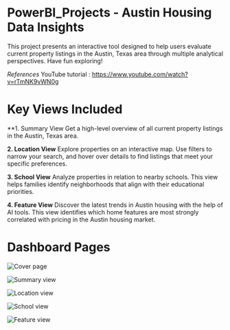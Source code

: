 # PowerBI_Projects - Austin Housing Data Insights

This project presents an interactive tool designed to help users evaluate current property listings in the Austin, Texas area through multiple analytical perspectives. Have fun exploring!

*References*
YouTube tutorial : https://www.youtube.com/watch?v=rTmNK9vWN0g

# Key Views Included
**1. Summary View
Get a high-level overview of all current property listings in the Austin, Texas area.

**2. Location View**
Explore properties on an interactive map. Use filters to narrow your search, and hover over details to find listings that meet your specific preferences.

**3. School View**
Analyze properties in relation to nearby schools. This view helps families identify neighborhoods that align with their educational priorities.

**4. Feature View**
Discover the latest trends in Austin housing with the help of AI tools. This view identifies which home features are most strongly correlated with pricing in the Austin housing market.

# Dashboard Pages
![Cover page](https://github.com/user-attachments/assets/4994a9d1-12bf-462b-8ad0-acef581bf190)

![Summary view](https://github.com/user-attachments/assets/19273a10-2a34-4e5f-8b28-d8015a2260a7)

![Location view](https://github.com/user-attachments/assets/193af3ed-08be-43b9-8a5a-231d276cb78f)

![School view](https://github.com/user-attachments/assets/67cdbd54-4c07-48f6-8d4c-49aad5d401b2)

![Feature view](https://github.com/user-attachments/assets/7c3bbe32-4d3c-4d2c-a950-7b5ac13fb935)
